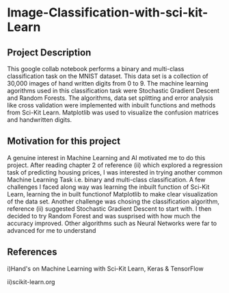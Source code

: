 # Image-Classification-with-sci-kit-Learn
## Project Description
This google collab notebook performs a binary and multi-class classification task on the MNIST dataset. This data set is a collection of 30,000 images of hand written digits from 0 to 9. The machine learning agorithms used in this classification task were Stochastic Gradient Descent and Random Forests. The algorithms, data set splitting and error analysis like cross validation were implemented with inbuilt functions and methods from Sci-Kit Learn. Matplotlib was used to visualize the confusion matrices and handwritten digits. 

## Motivation for this project 
A genuine interest in Machine Learning and AI motivated me to do this project. After reading chapter 2 of reference (ii) which explored a regression task of predicting housing prices, I was interested in trying another common Machine Learning Task i.e. binary and multi-class classification. A few challenges I faced along way was learning the inbuilt function of Sci-Kit Learn, learning the in built functionof Matplotlib to make clear visualization of the data set. Another challenge was chosing the classification algorithm, reference (ii) suggested Stochastic Gradient Descent to start with. I then decided to try Random Forest and was susprised with how much the accuracy improved. Other algorithms such as Neural Networks were far to advanced for me to understand 


## References
i)Hand's on Machine Learning with Sci-Kit Learn, Keras & TensorFlow

ii)scikit-learn.org 

